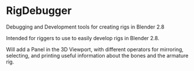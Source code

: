 # RigDebugger
Debugging and Development tools for creating rigs in Blender 2.8

Intended for riggers to use to easily develop rigs in Blender 2.8.

Will add a Panel in the 3D Viewport, with different operators for mirroring, selecting, and printing useful information about the bones and the armature rig. 
